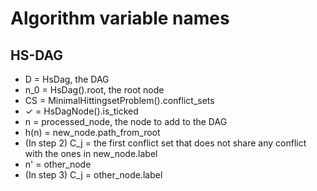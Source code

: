 Algorithm variable names
===============================================================================

HS-DAG
----------------------------------------

- D = HsDag, the DAG
- n_0 = HsDag().root, the root node
- CS = MinimalHittingsetProblem().conflict_sets
- ✓ = HsDagNode().is_ticked
- n = processed_node, the node to add to the DAG
- h(n) = new_node.path_from_root
- (In step 2) C_j = the first conflict set that does not share any conflict with the ones in new_node.label
- n' = other_node
- (In step 3) C_j = other_node.label
